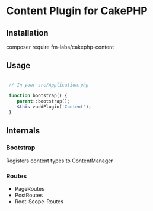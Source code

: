 # Content Plugin for CakePHP 

## Installation

 composer require fm-labs/cakephp-content
 
## Usage

```php
 
 // In your src/Application.php
 
 function bootstrap() {
    parent::bootstrap();
    $this->addPlugin('Content');
 }

```


## Internals

### Bootstrap

Registers content types to ContentManager

### Routes

* PageRoutes
* PostRoutes
* Root-Scope-Routes


